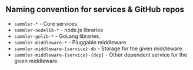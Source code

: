 ## Naming convention for services & GitHub repos

- `sammler-*` - Core services
- `sammler-nodelib-*` - node.js libraries
- `sammler-golib-*` - GoLang libraries.
- `sammler-middleware-*` - Pluggable middleware
- `sammler-middleware-{service}-db` - Storage for the given middleware.
- `sammler-middleware-{service}-{dep}` - Other dependent service for the given middleware.